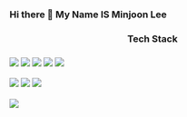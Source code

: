 ### Hi there 👋 My Name IS Minjoon Lee 
<h3 align = "center"> Tech Stack <h3>

<img src="https://img.shields.io/badge/Python-3766AB?style=flat-square&logo=Python&logoColor=white"/></a> 
<img src="https://img.shields.io/badge/PostgreSQL-4169E1?style=flat-square&logo=PostgreSQL&logoColor=white"/></a>
<img src="https://img.shields.io/badge/R-276DC3?style=flat-square&logo=R&logoColor=white"/></a>
<img src="https://img.shields.io/badge/JavaScript-F7DF1E?style=flat-square&logo=JavaScript&logoColor=white"/></a>
<img src="https://img.shields.io/badge/Django-092E20?style=flat-square&logo=DjangoL&logoColor=white"/></a>



<img src="https://img.shields.io/badge/Django-092E20?style=flat-square&logo=DjangoL&logoColor=white"/></a>
<img src="https://img.shields.io/badge/Flask-000000?style=flat-square&logo=FlaskL&logoColor=white"/></a>
<img src="https://img.shields.io/badge/Jira-0052CC?style=flat-square&logo=JiraL&logoColor=white"/></a>

<img src="https://img.shields.io/badge/Django-092E20?style=flat-square&logo=DjangoL&logoColor=white"/></a>
<!--
**leeAmaan/leeAmaan** is a ✨ _special_ ✨ repository because its `README.md` (this file) appears on your GitHub profile.

Here are some ideas to get you started:

- 🔭 I’m currently working on ...
- 🌱 I’m currently learning ...
- 👯 I’m looking to collaborate on ...
- 🤔 I’m looking for help with ...
- 💬 Ask me about ...
- 📫 How to reach me: ...
- 😄 Pronouns: ...
- ⚡ Fun fact: ...
-->
